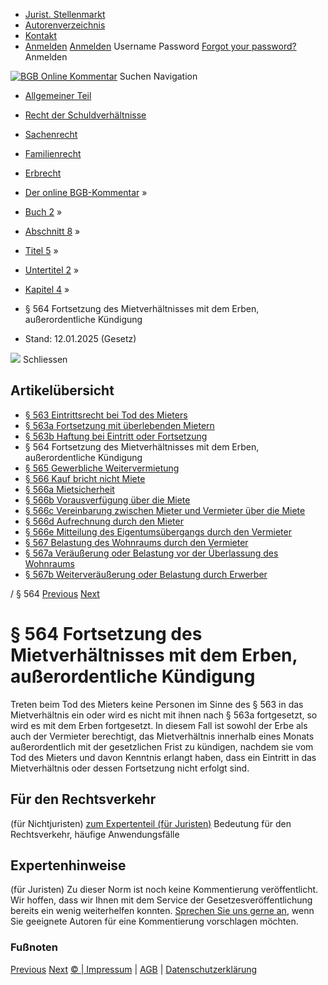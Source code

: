   * [Jurist. Stellenmarkt](https://bgb.kommentar.de/Buch-2/Abschnitt-8/Titel-5/Untertitel-2/Kapitel-4/</job-board> "Jurist. Stellenmarkt")
  * [Autorenverzeichnis](https://bgb.kommentar.de/Buch-2/Abschnitt-8/Titel-5/Untertitel-2/Kapitel-4/</Autorenverzeichnis> "Autorenverzeichnis")
  * [Kontakt](https://bgb.kommentar.de/Buch-2/Abschnitt-8/Titel-5/Untertitel-2/Kapitel-4/</Kontakt>)
  * [Anmelden](https://bgb.kommentar.de/Buch-2/Abschnitt-8/Titel-5/Untertitel-2/Kapitel-4/<#login> "show login form") [Anmelden](https://bgb.kommentar.de/Buch-2/Abschnitt-8/Titel-5/Untertitel-2/Kapitel-4/<#> "hide login form") Username Password
[Forgot your password?](https://bgb.kommentar.de/Buch-2/Abschnitt-8/Titel-5/Untertitel-2/Kapitel-4/</user/forgotpassword>) Anmelden 


[![BGB Online Kommentar](https://bgb.kommentar.de/extension/bgb/design/bgb/images/logo.png)](https://bgb.kommentar.de/Buch-2/Abschnitt-8/Titel-5/Untertitel-2/Kapitel-4/</> "BGB Online Kommentar")
Suchen
Navigation
  * [Allgemeiner Teil](https://bgb.kommentar.de/Buch-2/Abschnitt-8/Titel-5/Untertitel-2/Kapitel-4/</Buch-1>)
  * [Recht der Schuldverhältnisse](https://bgb.kommentar.de/Buch-2/Abschnitt-8/Titel-5/Untertitel-2/Kapitel-4/</Buch-2>)
  * [Sachenrecht](https://bgb.kommentar.de/Buch-2/Abschnitt-8/Titel-5/Untertitel-2/Kapitel-4/</Buch-3>)
  * [Familienrecht](https://bgb.kommentar.de/Buch-2/Abschnitt-8/Titel-5/Untertitel-2/Kapitel-4/</Buch-4>)
  * [Erbrecht](https://bgb.kommentar.de/Buch-2/Abschnitt-8/Titel-5/Untertitel-2/Kapitel-4/</Buch-5>)


  * [Der online BGB-Kommentar](https://bgb.kommentar.de/Buch-2/Abschnitt-8/Titel-5/Untertitel-2/Kapitel-4/</>) »
  * [Buch 2](https://bgb.kommentar.de/Buch-2/Abschnitt-8/Titel-5/Untertitel-2/Kapitel-4/</Buch-2>) »
  * [Abschnitt 8](https://bgb.kommentar.de/Buch-2/Abschnitt-8/Titel-5/Untertitel-2/Kapitel-4/</Buch-2/Abschnitt-8>) »
  * [Titel 5](https://bgb.kommentar.de/Buch-2/Abschnitt-8/Titel-5/Untertitel-2/Kapitel-4/</Buch-2/Abschnitt-8/Titel-5>) »
  * [Untertitel 2](https://bgb.kommentar.de/Buch-2/Abschnitt-8/Titel-5/Untertitel-2/Kapitel-4/</Buch-2/Abschnitt-8/Titel-5/Untertitel-2>) »
  * [Kapitel 4](https://bgb.kommentar.de/Buch-2/Abschnitt-8/Titel-5/Untertitel-2/Kapitel-4/</Buch-2/Abschnitt-8/Titel-5/Untertitel-2/Kapitel-4>) »
  * § 564 Fortsetzung des Mietverhältnisses mit dem Erben, außerordentliche Kündigung 
  * Stand: 12.01.2025 (Gesetz) 


![](https://vg01.met.vgwort.de/na/1c9909529ead4f509072c06d9081a7d5)
Schliessen 
## Artikelübersicht
  * [ § 563 Eintrittsrecht bei Tod des Mieters ](https://bgb.kommentar.de/Buch-2/Abschnitt-8/Titel-5/Untertitel-2/Kapitel-4/</Buch-2/Abschnitt-8/Titel-5/Untertitel-2/Kapitel-4/Eintrittsrecht-bei-Tod-des-Mieters>)
  * [ § 563a Fortsetzung mit überlebenden Mietern ](https://bgb.kommentar.de/Buch-2/Abschnitt-8/Titel-5/Untertitel-2/Kapitel-4/</Buch-2/Abschnitt-8/Titel-5/Untertitel-2/Kapitel-4/Fortsetzung-mit-ueberlebenden-Mietern>)
  * [ § 563b Haftung bei Eintritt oder Fortsetzung ](https://bgb.kommentar.de/Buch-2/Abschnitt-8/Titel-5/Untertitel-2/Kapitel-4/</Buch-2/Abschnitt-8/Titel-5/Untertitel-2/Kapitel-4/Haftung-bei-Eintritt-oder-Fortsetzung>)
  * § 564 Fortsetzung des Mietverhältnisses mit dem Erben, außerordentliche Kündigung 
  * [ § 565 Gewerbliche Weitervermietung ](https://bgb.kommentar.de/Buch-2/Abschnitt-8/Titel-5/Untertitel-2/Kapitel-4/</Buch-2/Abschnitt-8/Titel-5/Untertitel-2/Kapitel-4/Gewerbliche-Weitervermietung>)
  * [ § 566 Kauf bricht nicht Miete ](https://bgb.kommentar.de/Buch-2/Abschnitt-8/Titel-5/Untertitel-2/Kapitel-4/</Buch-2/Abschnitt-8/Titel-5/Untertitel-2/Kapitel-4/Kauf-bricht-nicht-Miete>)
  * [ § 566a Mietsicherheit ](https://bgb.kommentar.de/Buch-2/Abschnitt-8/Titel-5/Untertitel-2/Kapitel-4/</Buch-2/Abschnitt-8/Titel-5/Untertitel-2/Kapitel-4/Mietsicherheit>)
  * [ § 566b Vorausverfügung über die Miete ](https://bgb.kommentar.de/Buch-2/Abschnitt-8/Titel-5/Untertitel-2/Kapitel-4/</Buch-2/Abschnitt-8/Titel-5/Untertitel-2/Kapitel-4/Vorausverfuegung-ueber-die-Miete>)
  * [ § 566c Vereinbarung zwischen Mieter und Vermieter über die Miete ](https://bgb.kommentar.de/Buch-2/Abschnitt-8/Titel-5/Untertitel-2/Kapitel-4/</Buch-2/Abschnitt-8/Titel-5/Untertitel-2/Kapitel-4/Vereinbarung-zwischen-Mieter-und-Vermieter-ueber-die-Miete>)
  * [ § 566d Aufrechnung durch den Mieter ](https://bgb.kommentar.de/Buch-2/Abschnitt-8/Titel-5/Untertitel-2/Kapitel-4/</Buch-2/Abschnitt-8/Titel-5/Untertitel-2/Kapitel-4/Aufrechnung-durch-den-Mieter>)
  * [ § 566e Mitteilung des Eigentumsübergangs durch den Vermieter ](https://bgb.kommentar.de/Buch-2/Abschnitt-8/Titel-5/Untertitel-2/Kapitel-4/</Buch-2/Abschnitt-8/Titel-5/Untertitel-2/Kapitel-4/Mitteilung-des-Eigentumsuebergangs-durch-den-Vermieter>)
  * [ § 567 Belastung des Wohnraums durch den Vermieter ](https://bgb.kommentar.de/Buch-2/Abschnitt-8/Titel-5/Untertitel-2/Kapitel-4/</Buch-2/Abschnitt-8/Titel-5/Untertitel-2/Kapitel-4/Belastung-des-Wohnraums-durch-den-Vermieter>)
  * [ § 567a Veräußerung oder Belastung vor der Überlassung des Wohnraums ](https://bgb.kommentar.de/Buch-2/Abschnitt-8/Titel-5/Untertitel-2/Kapitel-4/</Buch-2/Abschnitt-8/Titel-5/Untertitel-2/Kapitel-4/Veraeusserung-oder-Belastung-vor-der-Ueberlassung-des-Wohnraums>)
  * [ § 567b Weiterveräußerung oder Belastung durch Erwerber ](https://bgb.kommentar.de/Buch-2/Abschnitt-8/Titel-5/Untertitel-2/Kapitel-4/</Buch-2/Abschnitt-8/Titel-5/Untertitel-2/Kapitel-4/Weiterveraeusserung-oder-Belastung-durch-Erwerber>)


/ § 564 
[Previous](https://bgb.kommentar.de/Buch-2/Abschnitt-8/Titel-5/Untertitel-2/Kapitel-4/</Buch-2/Abschnitt-8/Titel-5/Untertitel-2/Kapitel-4/Haftung-bei-Eintritt-oder-Fortsetzung> "§ 563b Haftung bei Eintritt oder Fortsetzung") [Next](https://bgb.kommentar.de/Buch-2/Abschnitt-8/Titel-5/Untertitel-2/Kapitel-4/</Buch-2/Abschnitt-8/Titel-5/Untertitel-2/Kapitel-4/Gewerbliche-Weitervermietung> "§ 565 Gewerbliche Weitervermietung")
# § 564 Fortsetzung des Mietverhältnisses mit dem Erben, außerordentliche Kündigung
Treten beim Tod des Mieters keine Personen im Sinne des § 563 in das Mietverhältnis ein oder wird es nicht mit ihnen nach § 563a fortgesetzt, so wird es mit dem Erben fortgesetzt. In diesem Fall ist sowohl der Erbe als auch der Vermieter berechtigt, das Mietverhältnis innerhalb eines Monats außerordentlich mit der gesetzlichen Frist zu kündigen, nachdem sie vom Tod des Mieters und davon Kenntnis erlangt haben, dass ein Eintritt in das Mietverhältnis oder dessen Fortsetzung nicht erfolgt sind.
## Für den Rechtsverkehr 
(für Nichtjuristen)
[zum Expertenteil (für Juristen)](https://bgb.kommentar.de/Buch-2/Abschnitt-8/Titel-5/Untertitel-2/Kapitel-4/<#expertenhinweise>)
Bedeutung für den Rechtsverkehr, häufige Anwendungsfälle
## Expertenhinweise
(für Juristen)
Zu dieser Norm ist noch keine Kommentierung veröffentlicht. Wir hoffen, dass wir Ihnen mit dem Service der Gesetzesveröffentlichung bereits ein wenig weiterhelfen konnten. [Sprechen Sie uns gerne an](https://bgb.kommentar.de/Buch-2/Abschnitt-8/Titel-5/Untertitel-2/Kapitel-4/</Kontakt>), wenn Sie geeignete Autoren für eine Kommentierung vorschlagen möchten. 
### Fußnoten
[Previous](https://bgb.kommentar.de/Buch-2/Abschnitt-8/Titel-5/Untertitel-2/Kapitel-4/</Buch-2/Abschnitt-8/Titel-5/Untertitel-2/Kapitel-4/Haftung-bei-Eintritt-oder-Fortsetzung> "§ 563b Haftung bei Eintritt oder Fortsetzung") [Next](https://bgb.kommentar.de/Buch-2/Abschnitt-8/Titel-5/Untertitel-2/Kapitel-4/</Buch-2/Abschnitt-8/Titel-5/Untertitel-2/Kapitel-4/Gewerbliche-Weitervermietung> "§ 565 Gewerbliche Weitervermietung")
[© | Impressum](https://bgb.kommentar.de/Buch-2/Abschnitt-8/Titel-5/Untertitel-2/Kapitel-4/</Kontakt>) | [AGB](https://bgb.kommentar.de/Buch-2/Abschnitt-8/Titel-5/Untertitel-2/Kapitel-4/</AGB>) | [Datenschutzerklärung](https://bgb.kommentar.de/Buch-2/Abschnitt-8/Titel-5/Untertitel-2/Kapitel-4/</Datenschutzerklaerung-fuer-Leser>)
